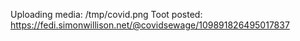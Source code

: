 Uploading media: /tmp/covid.png
Toot posted: https://fedi.simonwillison.net/@covidsewage/109891826495017837
